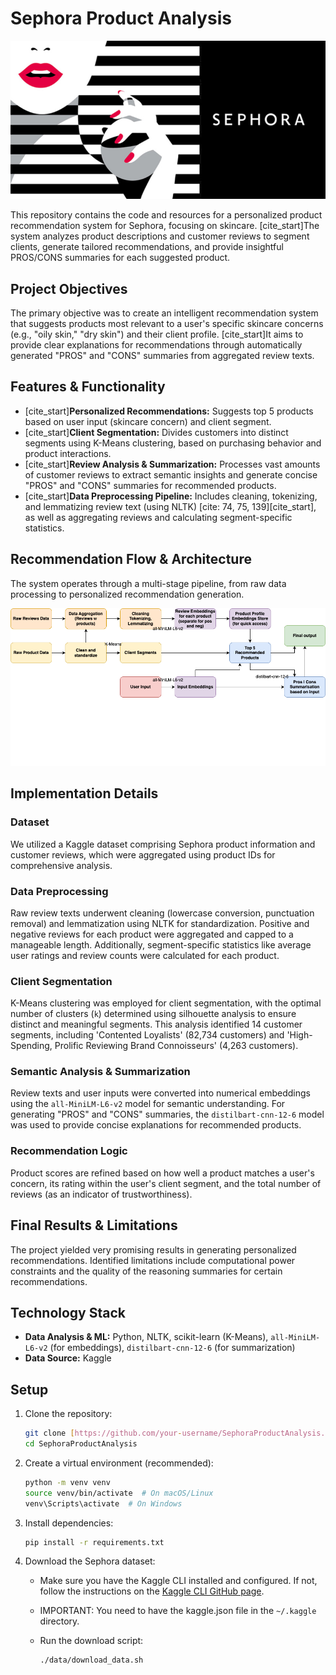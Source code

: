 # Sephora Product Analysis

![Dataset Cover](assets/dataset-cover.jpg)

This repository contains the code and resources for a personalized product recommendation system for Sephora, focusing on skincare. [cite_start]The system analyzes product descriptions and customer reviews to segment clients, generate tailored recommendations, and provide insightful PROS/CONS summaries for each suggested product.

## Project Objectives

The primary objective was to create an intelligent recommendation system that suggests products most relevant to a user's specific skincare concerns (e.g., "oily skin," "dry skin") and their client profile. [cite_start]It aims to provide clear explanations for recommendations through automatically generated "PROS" and "CONS" summaries from aggregated review texts.

## Features & Functionality

* [cite_start]**Personalized Recommendations:** Suggests top 5 products based on user input (skincare concern) and client segment.
* [cite_start]**Client Segmentation:** Divides customers into distinct segments using K-Means clustering, based on purchasing behavior and product interactions.
* [cite_start]**Review Analysis & Summarization:** Processes vast amounts of customer reviews to extract semantic insights and generate concise "PROS" and "CONS" summaries for recommended products.
* [cite_start]**Data Preprocessing Pipeline:** Includes cleaning, tokenizing, and lemmatizing review text (using NLTK) [cite: 74, 75, 139][cite_start], as well as aggregating reviews and calculating segment-specific statistics.

## Recommendation Flow & Architecture

The system operates through a multi-stage pipeline, from raw data processing to personalized recommendation generation.

![Recommendation Flow Diagram](assets/flow.png)

## Implementation Details

### Dataset
We utilized a Kaggle dataset comprising Sephora product information and customer reviews, which were aggregated using product IDs for comprehensive analysis.

### Data Preprocessing
Raw review texts underwent cleaning (lowercase conversion, punctuation removal) and lemmatization using NLTK for standardization. Positive and negative reviews for each product were aggregated and capped to a manageable length. Additionally, segment-specific statistics like average user ratings and review counts were calculated for each product.

### Client Segmentation
K-Means clustering was employed for client segmentation, with the optimal number of clusters (`k`) determined using silhouette analysis to ensure distinct and meaningful segments. This analysis identified 14 customer segments, including 'Contented Loyalists' (82,734 customers) and 'High-Spending, Prolific Reviewing Brand Connoisseurs' (4,263 customers). 

### Semantic Analysis & Summarization
Review texts and user inputs were converted into numerical embeddings using the `all-MiniLM-L6-v2` model for semantic understanding. For generating "PROS" and "CONS" summaries, the `distilbart-cnn-12-6` model was used to provide concise explanations for recommended products.

### Recommendation Logic
Product scores are refined based on how well a product matches a user's concern, its rating within the user's client segment, and the total number of reviews (as an indicator of trustworthiness).

## Final Results & Limitations

The project yielded very promising results in generating personalized recommendations. Identified limitations include computational power constraints and the quality of the reasoning summaries for certain recommendations.

## Technology Stack

* **Data Analysis & ML:** Python, NLTK, scikit-learn (K-Means), `all-MiniLM-L6-v2` (for embeddings), `distilbart-cnn-12-6` (for summarization)
* **Data Source:** Kaggle

## Setup

1.  Clone the repository:

    ```bash
    git clone [https://github.com/your-username/SephoraProductAnalysis.git](https://github.com/your-username/SephoraProductAnalysis.git)
    cd SephoraProductAnalysis
    ```

2.  Create a virtual environment (recommended):

    ```bash
    python -m venv venv
    source venv/bin/activate  # On macOS/Linux
    venv\Scripts\activate  # On Windows
    ```

3.  Install dependencies:

    ```bash
    pip install -r requirements.txt
    ```

4.  Download the Sephora dataset:

    * Make sure you have the Kaggle CLI installed and configured. If not, follow the instructions on the [Kaggle CLI GitHub page](https://github.com/Kaggle/kaggle-api).
    * IMPORTANT: You need to have the kaggle.json file in the `~/.kaggle` directory.
    * Run the download script:

        ```bash
        ./data/download_data.sh
        ```
